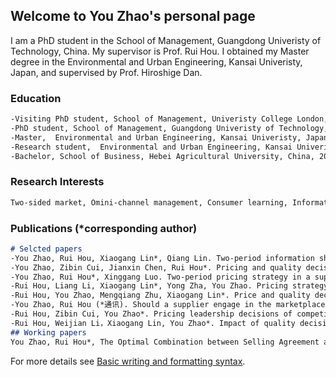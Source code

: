 ## Welcome to You Zhao's personal page

I am a PhD student in the School of Management, Guangdong Univeristy of Technology, China. My supervisor is Prof. Rui Hou. I obtained my Master degree in the Environmental and Urban Engineering, Kansai Univeristy, Japan, and supervised by Prof. Hiroshige Dan.

### Education
```markdown
-Visiting PhD student, School of Management, Univeristy College London, United Kingdom, 2021.11-present (Supervisor: Prof. Dongyuan Zhan)
-PhD student, School of Management, Guangdong Univeristy of Technology, China, 2020.9-present (Supervisor: Prof. Rui Hou)
-Master,  Environmental and Urban Engineering, Kansai Univeristy, Japan, 2018.4-2020.4 (Supervisor: Prof. Hiroshige Dan)
-Research student,  Environmental and Urban Engineering, Kansai Univeristy, Japan, 2017.9-2018.3 (Supervisor: Prof. Hiroshige Dan)
-Bachelor, School of Business, Hebei Agricultural University, China, 2013.9-2017.6
```
### Research Interests
```markdown
Two-sided market, Omini-channel management, Consumer learning, Information asymmetry
```
### Publications (*corresponding author)
```markdown
# Selcted papers
-You Zhao, Rui Hou, Xiaogang Lin*, Qiang Lin. Two-period information sharing in a supply chain under unique and differentiated wholesale pricing strategies. International Transactions in Operational Research, https:/doi.org/10.1111/itor.13081 (SSCI/SCI)
-You Zhao, Zibin Cui, Jianxin Chen, Rui Hou*. Pricing and quality decisions in a supply chain with consumers' privacy concern. Journal of Industrial and Management Optimization，https://doi.org/10.3934/jimo.2021226  (SCI)
-You Zhao, Rui Hou*, Xinggang Luo. Two-period pricing strategy in a supply chain with intertemporal and horizontal reference price effects. INFOR: Information Systems and Operational Research, 2021,59（4）: 639-667 https://doi.org/10.1080/03155986.2021.1985903 （SCI）
-Rui Hou, Liang Li, Xiaogang Lin*, Yong Zha, You Zhao. Pricing strategy for logistics service platforms withcompetitionanduserdistancepreference. InternationalTransactionsinOperationalResearch, (http://doi.org/10.1111/itor.12973, Impact factor: 2.987)
-Rui Hou, You Zhao, Mengqiang Zhu, Xiaogang Lin*. Price and quality decisions in a vertically differen- tiated supply chain with an “online-to-store” channel. Journal of Retailing and Consumer Services, (102593, Impact factor: 7.135).
-You Zhao, Rui Hou (*通讯). Should a supplier engage in the marketplace? an equilibrium analysis in a hybrid-format supply chain. RAIRO- Operations Research, 55 (2021) 2639–2655, https://doi.org/10.1051/ro/2021122 (SCI)
-Rui Hou, Zibin Cui, You Zhao*. Pricing leadership decisions of competing firms with consumer learning. Managerial and Decision Economics, Accepted  (SSCI)
-Rui Hou, Weijian Li，Xiaogang Lin, You Zhao*. Impact of quality decisions on information sharing with supplier encroachment. RAIRO- Operations Research, https://doi.org/10.1051/ro/2021184  (SCI)
## Working papers
You Zhao, Rui Hou*, The Optimal Combination between Selling Agreement and Blockchain Adoption on Online Intermediary Platforms with Private Labels.


```

For more details see [Basic writing and formatting syntax](https://docs.github.com/en/github/writing-on-github/getting-started-with-writing-and-formatting-on-github/basic-writing-and-formatting-syntax).
